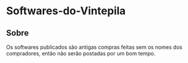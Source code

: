 # Softwares-do-Vintepila
## Sobre
Os softwares publicados são antigas compras feitas sem os nomes dos compradores, então não serão postadas por um bom tempo.
